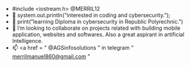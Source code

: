 - #include <iostream.h> @MERRIL12
- 👀 system.out.println("interested in coding and cybersecurity.");
- 🌱 print("learning Diploma in cybersecurity in Republic Polyrechnic.")
- 💞️ I’m looking to collaborate on projects related with building mobile application, websites and softwares. Also a great aspirant in artificial Intelligence.
- 📫 <a href = " @AGSinfosolutions " in telegram " merrilmanuel860@gmail.com " </a>
<!---
MERRIL12/MERRIL12 is a ✨ special ✨ repository because its `README.md` (this file) appears on your GitHub profile.
You can click the Preview link to take a look at your changes.
--->
